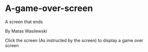 # A-game-over-screen
A screen that ends

By Matas Wasilewski

Click the screen (As instructed by the screen) to display a game over screen
